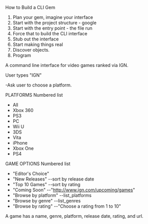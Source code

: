 How to Build a CLI Gem

1. Plan your gem, imagine your interface
2. Start with the project structure - google
3. Start with the entry point - the file run
4. Force that to build the CLI interface
5. Stub out the interface
6. Start making things real
7. Discover objects.
8. Program

A command line interface for video games ranked via IGN.

User types "IGN"

-Ask user to choose a platform.

PLATFORMS
Numbered list
- All
- Xbox 360
- PS3
- PC
- Wii U
- 3DS
- Vita
- iPhone
- Xbox One
- PS4

GAME OPTIONS
Numbered list
- "Editor's Choice"
- "New Releases"
  --sort by release date
- "Top 10 Games"
  --sort by rating
- "Coming Soon"
  --"http://www.ign.com/upcoming/games"
- "Browse by platform"
  --list_platforms
- "Browse by genre"
  --list_genres
- "Browse by rating"
  --"Choose a rating from 1 to 10"

A game has a name, genre, platform, release date, rating, and url.
